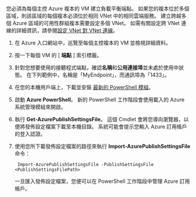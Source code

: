 您必須為每個主控 Azure 複本的 VM 建立負載平衡端點。 如果您的複本位於多個區域，則該區域的每個複本必須位於相同 VNet 中的相同雲端服務。 建立跨越多個 Azure 區域的可用性群組複本需要設定多個 VNet。 如需有關設定跨 VNet 連線的詳細資訊，請參閱[設定 VNet 對 VNet 連線](../articles/vpn-gateway/virtual-networks-configure-vnet-to-vnet-connection.md)。

1. 在 Azure 入口網站中，巡覽至每個主控複本的 VM 並檢視詳細資料。
2. 按一下每個 VM 的 [ **端點** ] 索引標籤。
3. 針對您想要使用的接聽程式端點，確認**名稱**和**公用連接埠**並未處於使用中狀態。 在下列範例中，名稱是「MyEndpoint」，而通訊埠為「1433」。
4. 在您的本機用戶端上，下載並安裝 [最新的 PowerShell 模組](https://azure.microsoft.com/downloads/)。
5. 啟動 **Azure PowerShell**。 新的 PowerShell 工作階段會使用載入的 Azure 系統管理模組來開啟。
6. 執行 **Get-AzurePublishSettingsFile**。 這個 Cmdlet 會將您導向瀏覽器，以便將發佈設定檔案下載至本機目錄。 系統可能會提示您輸入 Azure 訂用帳戶的登入認證。
7. 使用您所下載發佈設定檔案的路徑來執行 **Import-AzurePublishSettingsFile** 命令：
   
        Import-AzurePublishSettingsFile -PublishSettingsFile <PublishSettingsFilePath>
   
    一旦匯入發佈設定檔案，您便可以在 PowerShell 工作階段中管理 Azure 訂用帳戶。

<!--HONumber=Nov16_HO3-->


